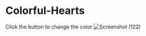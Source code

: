 # Colorful-Hearts
Click the button to change the color 
![Screenshot (122)](https://user-images.githubusercontent.com/75261080/102869178-3ebca900-4461-11eb-8bc1-8cffb3437c5c.png)

